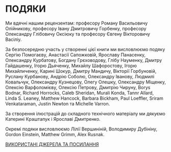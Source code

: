 # ПОДЯКИ

Ми вдячні нашим рецензентам: професору Роману Васильовичу Олійникову, професору Івану Дмитровичу Горбенку, професору Олександру Глібовичу Оксіюку та професору Євгену Вікторовичу Васіліу.

За безпосередню участь у створенні цієї книги ми висловлюємо подяку Сергію Помогаєву, Анастасії Сапожковій, Ярославу Панасенку, Олександру Курбатову, Богдану Грєховодову, Глібу Науменку, Дмитру Гайдашенку, Ігорю Дьяченку, Михайлу Шафоростову, Ігорю Михайличенку, Карині Шокур, Дмитру Мандичу, Вікторії Горбуновій, Руслану Курбанову, Андрію Соболю, Олександру Іванову, Людмилі Ковальчук, Олександру Кузнецову, Олегу Олешку, Олександру Міщенку, Олексію Варфоломієву, Олексію Петрову, Дмитрію Чируну, Borys Bodnar, Richard Horrocks, Caleb Sheridan, Murali Konda, Tannr Allard, Linda S. Leaney, Matthew Hancock, Barbara Bickham, Paul Loeffler, Sriram Venkataraman, Justin Newton та Michelle Varron.

За створення ілюстрацій до складного технічного матеріалу ми дякуємо Катерині Краштапук і Ярославі Дмитренко.

Окремі подяки висловлюємо Лілії Вершиніній, Володимиру Дубініну, Gordon Einstein, Matthew Grimm, Alex Rusnak.

[ВИКОРИСТАНІ ДЖЕРЕЛА ТА ПОСИЛАННЯ](https://github.com/distributed-lab/blockchain-and-decentralized-systems-book/blob/main/chapters/volume-1/ua/12-used-sources-and-links.md) 
